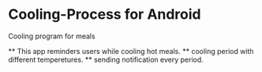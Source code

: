 # Cooling-Process for Android
Cooling program for meals

** This app reminders users while cooling hot meals.
** cooling period with different temperetures.
** sending notification every period.
